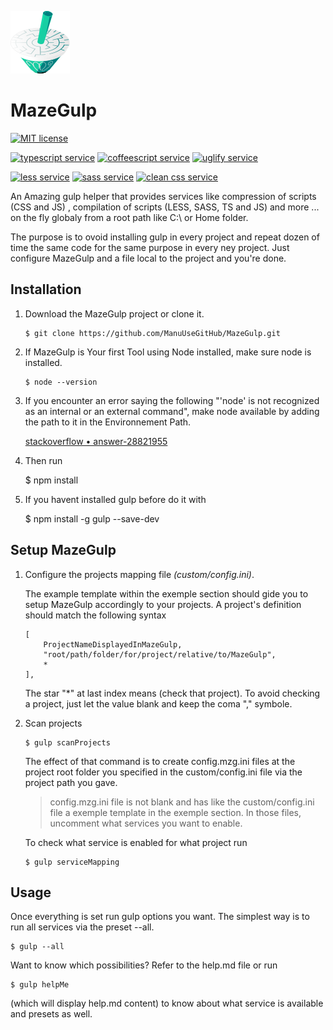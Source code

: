 ![logo](site/mzg2.ico)
# MazeGulp
[![MIT license][license-badge]][license-link]

[![typescript service][typescript-badge]][typescript-link]
[![coffeescript service][coffee-badge]][coffee-link]
[![uglify service][uglify-badge]][uglify-link]

[![less service][less-badge]][less-link]
[![sass service][sass-badge]][sass-link]
[![clean css service][cleanCSS-badge]][cleanCSS-link]

An Amazing gulp helper that provides services like compression of scripts (CSS and JS) , compilation of scripts (LESS, SASS, TS and JS) and more ... on the fly globaly from a root path like C:\ or Home folder.

The purpose is to ovoid installing gulp in every project and repeat dozen of time the same code for the same purpose in every ney project. Just configure MazeGulp and a file local to the project and you're done.

## Installation

1. Download the MazeGulp project or clone it.
    
    ```
    $ git clone https://github.com/ManuUseGitHub/MazeGulp.git 
    ```


2. If MazeGulp is Your first Tool using Node installed, make sure node is installed.
    
    ```
    $ node --version
    ```


3. If you encounter an error saying the following "'node' is not recognized as an internal or an external command", make node available by adding the path to it in the Environnement Path. 
    
    [stackoverflow &bull; answer-28821955](https://stackoverflow.com/questions/23412938/node-is-not-recognized-as-an-internal-or-an-external-command-operable-program#answer-28821955)


4.  Then run

    $ npm install

5.  If you havent installed gulp before do it with

    $ npm install -g gulp --save-dev

## Setup MazeGulp

1. Configure the projects mapping file *(custom/config.ini)*.  

    The example template within the exemple section should gide you to setup MazeGulp accordingly to your projects.
    A project's definition should match the following syntax 
    
    ```
    [
        ProjectNameDisplayedInMazeGulp,
        "root/path/folder/for/project/relative/to/MazeGulp",
        *
    ],

    ```

    The star "\*" at last index means (check that project). To avoid checking a project, just let the value blank and keep the coma "," symbole.

2.  Scan projects

        $ gulp scanProjects 

    The effect of that command is to create config.mzg.ini files at the project root folder you specified in the custom/config.ini file via the project path you gave.

    > config.mzg.ini file is not blank and has like the custom/config.ini file a exemple template in the exemple section.
    > In those files, uncomment what services you want to enable.

    To check what service is enabled for what project run
    
    ```
    $ gulp serviceMapping    
    ```
    
## Usage
Once everything is set run gulp options you want. The simplest way is to run all services via the preset --all.

```
$ gulp --all
```

Want to know which possibilities? Refer to the help.md file or run 

```
$ gulp helpMe
``` 

(which will display help.md content) to know about what service is available and presets as well.

[uglify-badge]: https://img.shields.io/badge/js-gulp--uglify-f9ea85.svg?style=flat-square
[uglify-link]: https://www.npmjs.com/package/gulp-uglify

[typescript-badge]: https://img.shields.io/badge/ts-gulp--typescript-152740.svg?style=flat-square
[typescript-link]: https://www.npmjs.com/package/gulp-typescript

[coffee-badge]: https://img.shields.io/badge/coffee-gulp--coffee-3e2723.svg?style=flat-square
[coffee-link]: https://www.npmjs.com/package/gulp-coffee

[less-badge]: https://img.shields.io/badge/less-gulp--less-1d365d.svg?style=flat-square
[less-link]: https://www.npmjs.com/package/gulp-less

[sass-badge]: https://img.shields.io/badge/sass-gulp--sass-c6538c.svg?style=flat-square
[sass-link]: https://www.npmjs.com/package/gulp-sass

[cleanCSS-badge]: https://img.shields.io/badge/css-gulp--clean--css-17cfa3.svg?style=flat-square
[cleanCSS-link]: https://www.npmjs.com/package/gulp-clean-css

[license-badge]: http://img.shields.io/badge/license-MIT-blue.svg?style=flat-square
[license-link]: LICENCE
